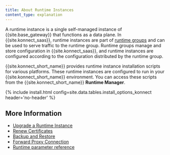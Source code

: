 ```yaml
---
title: About Runtime Instances
content_type: explanation
---
```



A runtime instance is a single self-managed instance of {{site.base_gateway}} that functions as a data plane. In {{site.konnect_saas}}, runtime instances are part of [runtime groups](/konnect/runtime-manager/runtime-groups) and can be used to serve traffic to the runtime group. Runtime groups manage and store configuration in {{site.konnect_saas}}, and runtime instances are configured according to the configuration distributed by the runtime group. 


{{site.konnect_short_name}} provides runtime instance installation scripts for various platforms. These runtime instances are configured to run in your {{site.konnect_short_name}} environment.
You can access these scripts from the {{site.konnect_short_name}} **Runtime Manager**. 

{% include install.html config=site.data.tables.install_options_konnect header='no-header' %}



## More Information

- [Upgrade a Runtime Instance](/konnect/runtime-manager/runtime-instances/upgrade)
- [Renew Certificates](/konnect/runtime-manager/runtime-instances/renew-certificates)
- [Backup and Restore](/konnect/runtime-manager/manage-runtime-groups/#delete-a-runtime-group)
- [Forward Proxy Connection](/gateway/latest/production/networking/cp-dp-proxy)
- [Runtime parameter reference](/konnect/runtime-manager/runtime-instances/runtime-parameter-reference)
